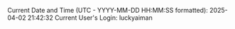 Current Date and Time (UTC - YYYY-MM-DD HH:MM:SS formatted): 2025-04-02 21:42:32
Current User's Login: luckyaiman
